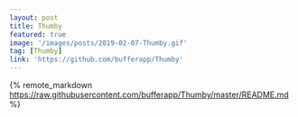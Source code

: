 ```yaml
---
layout: post
title: Thumby
featured: true
image: '/images/posts/2019-02-07-Thumby.gif'
tag: [Thumby]
link: 'https://github.com/bufferapp/Thumby'
---
```


{% remote_markdown https://raw.githubusercontent.com/bufferapp/Thumby/master/README.md %}